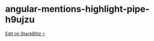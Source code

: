 # angular-mentions-highlight-pipe-h9ujzu

[Edit on StackBlitz ⚡️](https://stackblitz.com/edit/angular-mentions-highlight-pipe-h9ujzu)